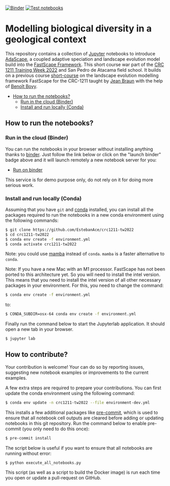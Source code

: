 [![Binder](https://mybinder.org/badge_logo.svg)](https://mybinder.org/v2/gh/EstebanAce/crc1211-tw2022/main?urlpath=lab)
[![Test notebooks](https://github.com/EstebanAce/crc1211-tw2022/workflows/Test%20notebooks/badge.svg)](https://github.com/EstebanAce/crc1211-tw2022/actions)

# Modelling biological diversity in a geological context

This repository contains a collection of [Jupyter](http://jupyter.org/)
notebooks to introduce [AdaScape](https://github.com/fastscape-lem/adascape), 
a coupled adaptive speciation and  landscape evolution model build into the [FastScape Framework](https://github.com/fastscape-lem).
This short course war part of the [CRC 1211 Training Week 2022](https://sfb1211.uni-koeln.de/index.php/irtg/tw-2022) 
and San Pedro de Atacama field school. It builds on a previous course [short-course]((https://github.com/fastscape-lem/crc-1211-short-course)) 
on the landscape evolution modelling framework FastScape
for the CRC-1211 taught by [Jean Braun](https://github.com/jeanbraun) 
with the help of [Benoît Bovy](https://github.com/benbovy).

- [How to run the notebooks?](#how-to-run-the-notebooks)
    - [Run in the cloud (Binder)](#run-in-the-cloud-binder)
    - [Install and run locally (Conda)](#install-and-run-locally-conda)
    
## How to run the notebooks?

### Run in the cloud (Binder)

You can run the notebooks in your browser without installing anything thanks to
[binder](https://mybinder.org/). Just follow the link below or click on the
"launch binder" badge above and it will launch remotely a new notebook server
for you:

- [Run on binder](https://mybinder.org/v2/gh/EstebanAce/crc1211-tw2022/main?urlpath=lab)

This service is for demo purpose only, do not rely on it for doing more serious
work.

### Install and run locally (Conda)
Assuming that you have `git` and [conda](https://conda.io/docs/index.html)
installed, you can install all the packages required to run the notebooks in a
new conda environment using the following commands:

```bash
$ git clone https://github.com/EstebanAce/crc1211-tw2022
$ cd crc1211-tw2022
$ conda env create -f environment.yml
$ conda activate crc1211-tw2022
```

Note: you could use [mamba](https://github.com/mamba-org/mamba) instead of
`conda`. `mamba` is a faster alternative to `conda`.

Note: If you have a new Mac with an M1 processor. FastScape has not been ported 
to this architecture yet. So you will need to install the intel version. This means that you
need to install the intel version of all other necessary packages in your environment.
For this, you need to change the command:

```bash
$ conda env create -f environment.yml
```

to:

```bash
$ CONDA_SUBDIR=osx-64 conda env create -f environment.yml
```

Finally run the command below to start the Jupyterlab application. It should
open a new tab in your browser.

```bash
$ jupyter lab
```

## How to contribute?

Your contribution is welcome! Your can do so by reporting issues, suggesting new
notebook examples or improvements to the current examples.

A few extra steps are required to prepare your contributions. You can first
update the conda environment using the following command:

```bash
$ conda env update -n crc1211-tw2022 --file environment-dev.yml 
```

This installs a few additional packages like
[pre-commit](https://pre-commit.com/), which is used to ensure that all notebook
cell outputs are cleared before adding or updating notebooks in this git
repository. Run the command below to enable pre-commit (you only need to do this
once):

```bash
$ pre-commit install
```

The script below is useful if you want to ensure that all notebooks are running
without error:

```bash
$ python execute_all_notebooks.py
```

This script (as well as a script to build the Docker image) is run each time you
open or update a pull-request on GitHub.
